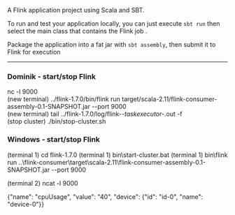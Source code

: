 A Flink application project using Scala and SBT.

To run and test your application locally, you can just execute `sbt run` then select the main class that contains the Flink job . 

Package the application into a fat jar with `sbt assembly`, then submit it to Flink for execution 

---

### Dominik - start/stop Flink
nc -l 9000  
(new terminal) ../flink-1.7.0/bin/flink run target/scala-2.11/flink-consumer-assembly-0.1-SNAPSHOT.jar --port 9000  
(new terminal) tail ../flink-1.7.0/log/flink-*-taskexecutor-*.out -f  
(stop cluster) ./bin/stop-cluster.sh  

### Windows - start/stop Flink
(terminal 1) cd flink-1.7.0
(terminal 1) bin\start-cluster.bat
(terminal 1) bin\flink run ..\flink-consumer\target\scala-2.11\flink-consumer-assembly-0.1-SNAPSHOT.jar --port 9000

(terminal 2) ncat -l 9000 

{"name": "cpuUsage", "value": "40", "device": {"id": "id-0", "name": "device-0"}}
